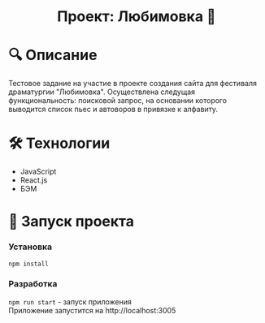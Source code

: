 <h1 align="center">Проект: Любимовка &#128154;</h1>

# &#128269; Описание
Тестовое задание на участие в проекте создания сайта для фестиваля драматургии "Любимовка". Осуществлена следущая функциональность: поисковой запрос, на основании которого выводится список пьес и автоворов в привязке к алфавиту.

# &#128736; Технологии
 - JavaScript
 - React.js
 - БЭМ

# &#128640; Запуск проекта
### Установка
  `npm install`

### Разработка
  `npm run start` - запуск приложения  
Приложение запустится на http://localhost:3005